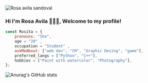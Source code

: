 ![Rosa avila sandoval](https://user-images.githubusercontent.com/99160117/182512755-96b90bbc-7b0c-4fe8-a59d-fa38b3628faa.png)

### Hi I'm Rosa Avila 👋👩‍💻, Welcome to my profile!
```javascript
const Rosita = {
    pronouns: "She",
    age = "20" ,
    occupation = "Student" ,
    askMeAbout: ["web dev", "CM", "Graphic Desing", "game"],
    preferred_langs = ["Python", "C++"],
    hobbies = ["Paint with watercolor", "Photography"],
};
```
![Anurag's GitHub stats](https://github-readme-stats.vercel.app/api?username=rositaa-as&show_icons=true&theme=synthwave)
<!--
**rositaa-as/rositaa-as** is a ✨ _special_ ✨ repository because its `README.md` (this file) appears on your GitHub profile.

Here are some ideas to get you started:

- 🔭 I’m currently working on ...
- 🌱 I’m currently learning ...
- 👯 I’m looking to collaborate on ...
- 🤔 I’m looking for help with ...
- 💬 Ask me about ...
- 📫 How to reach me: ...
- 😄 Pronouns: ...
- ⚡ Fun fact: ...
technologies: {
        frontEnd: {
            js: ["Vue", "React", "Angular"],
            css: ["bootstrap", "sass"]
        },
        backEnd: ["Java", "PHP"],
        databases: ["MySql", "oracle"],
-->
